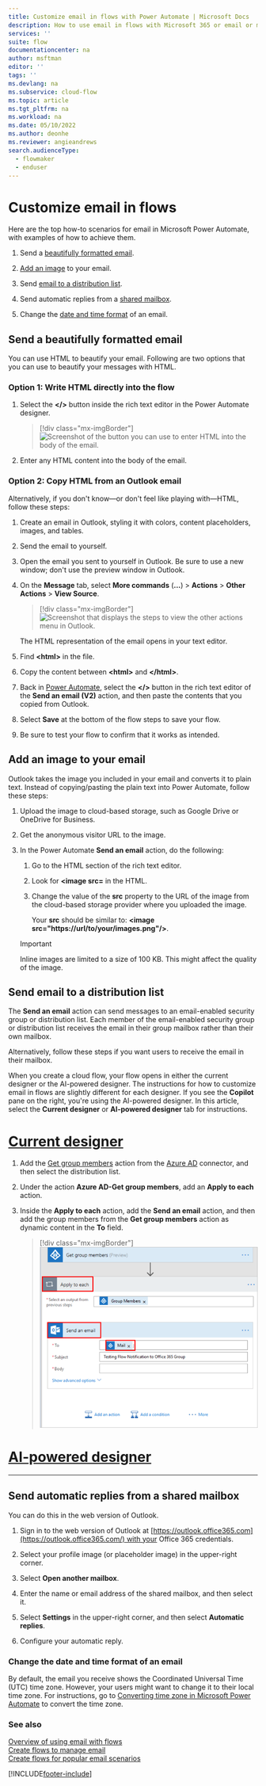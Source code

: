 ```yaml
---
title: Customize email in flows with Power Automate | Microsoft Docs
description: How to use email in flows with Microsoft 365 or email or mail notification
services: ''
suite: flow
documentationcenter: na
author: msftman
editor: ''
tags: ''
ms.devlang: na
ms.subservice: cloud-flow
ms.topic: article
ms.tgt_pltfrm: na
ms.workload: na
ms.date: 05/10/2022
ms.author: deonhe
ms.reviewer: angieandrews
search.audienceType: 
  - flowmaker
  - enduser
---
```


# Customize email in flows

Here are the top how-to scenarios for email in Microsoft Power Automate, with examples of how to achieve them.

1. Send a [beautifully formatted email](#send-a-beautifully-formatted-email).

1. [Add an image](#add-an-image-to-your-email) to your email.

1. Send [email to a distribution list](#send-email-to-a-distribution-list).

1. Send automatic replies from a [shared mailbox](#send-automatic-replies-from-a-shared-mailbox).

1. Change the [date and time format](#change-the-date-and-time-format-of-an-email) of an email.

## Send a beautifully formatted email

You can use HTML to beautify your email. Following are two options that you can use to beautify your messages with HTML.

### Option 1: Write HTML directly into the flow

1. Select the **\</\>** button inside the rich text editor in the Power Automate designer. 

    > [!div class="mx-imgBorder"]
    > ![Screenshot of the button you can use to enter HTML into the body of the email.](./media/email/html-button.png "Button you can use to enter HTML into the body of the email.")

1. Enter any HTML content into the body of the email.

### Option 2: Copy HTML from an Outlook email

Alternatively, if you don't know—or don't feel like playing with—HTML, follow these steps:

1. Create an email in Outlook, styling it with colors, content placeholders, images, and tables.
1. Send the email to yourself.
1. Open the email you sent to yourself in Outlook. Be sure to use a new window; don't use the preview window in Outlook.
1. On the **Message** tab, select **More commands** (**...**) > **Actions** > **Other Actions** > **View Source**.

    > [!div class="mx-imgBorder"]
    > ![Screenshot that displays the steps to view the **other actions** menu in Outlook.](./media/email/other-actions.png "View other actions")

   The HTML representation of the email opens in your text editor. 

1. Find **\<html\>** in the file. 
1. Copy the content between **\<html\>** and **\</html\>**. 
1. Back in [Power Automate](https://make.powerautomate.com), select the **\</\>** button in the rich text editor of the **Send an email (V2)** action, and then paste the contents that you copied from Outlook.
1. Select **Save** at the bottom of the flow steps to save your flow.
1. Be sure to test your flow to confirm that it works as intended.

## Add an image to your email

Outlook takes the image you included in your email and converts it to plain text. Instead of copying/pasting the plain text into Power Automate, follow these steps: 

1. Upload the image to cloud-based storage, such as Google Drive or OneDrive for Business.
1. Get the anonymous visitor URL to the image. 
1. In the Power Automate **Send an email** action, do the following:
    1. Go to the HTML section of the rich text editor.
    1. Look for **\<image src=** in the HTML.
    1. Change the value of the **src** property to the URL of the image from the cloud-based storage provider where you uploaded the image.

       Your **src** should be similar to: **\<image src="https://url/to/your/images.png"/\>**.

   > [!IMPORTANT]
   > Inline images are limited to a size of 100 KB. This might affect the quality of the image.

## Send email to a distribution list

The **Send an email** action can send messages to an email-enabled security group or distribution list. Each member of the email-enabled security group or distribution list receives the email in their group mailbox rather than their own mailbox.

Alternatively, follow these steps if you want users to receive the email in their mailbox.

When you create a cloud flow, your flow opens in either the current designer or the AI-powered designer. The instructions for how to customize email in flows are slightly different for each designer. If you see the **Copilot** pane on the right, you're using the AI-powered designer. In this article, select the **Current designer** or **AI-powered designer** tab for instructions.

# [Current designer](#tab/current-designer)

1. Add the [Get group members](/connectors/azuread/#get-group-members) action from the [Azure AD](/connectors/azuread/) connector, and then select the distribution list.

1. Under the action **Azure AD-Get group members**, add an **Apply to each** action.

1. Inside the **Apply to each** action, add the **Send an email** action, and then add the group members from the **Get group members** action as dynamic content in the **To** field.

    > [!div class="mx-imgBorder"]
    > ![Screenshot of a cloud flow that gets all group members and then sends email to each member.](./media/email/group-members-flow.png "Cloud flow that gets all group members and then sends email to each member")

# [AI-powered designer](#tab/ai-powered-designer)

---

## Send automatic replies from a shared mailbox

You can do this in the web version of Outlook.

1. Sign in to the web version of Outlook at [https://outlook.office365.com](https://outlook.office365.com/) with your Office 365 credentials.

1. Select your profile image (or placeholder image) in the upper-right corner.

1. Select **Open another mailbox**.

1. Enter the name or email address of the shared mailbox, and then select it.

1. Select **Settings** in the upper-right corner, and then select **Automatic replies**.

1. Configure your automatic reply.

### Change the date and time format of an email 

By default, the email you receive shows the Coordinated Universal Time (UTC) time zone. However, your users might want to change it to their local time zone. For instructions, go to  [Converting time zone in Microsoft Power Automate](https://support.microsoft.com/help/4557244/converting-time-zone-in-microsoft-power-automate) to convert the time zone.

### See also

[Overview of using email with flows](email-overview.md)  
[Create flows to manage email](create-email-flows.md)  
[Create flows for popular email scenarios](email-top-scenarios.md)  


[!INCLUDE[footer-include](includes/footer-banner.md)]
